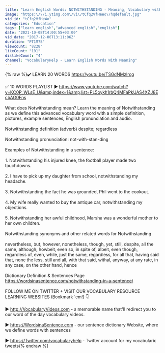 ```yaml
---
title: "Learn English Words: NOTWITHSTANDING - Meaning, Vocabulary with Pictures and Examples"
image: "https:\/\/i.ytimg.com\/vi\/tCfq2VfHeWo\/hqdefault.jpg"
vid_id: "tCfq2VfHeWo"
categories: "Education"
tags: ["learn english","advanced english","english"]
date: "2021-10-08T14:00:55+03:00"
vid_date: "2017-12-06T13:11:06Z"
duration: "PT1M7S"
viewcount: "8228"
likeCount: "101"
dislikeCount: "4"
channel: "VocabularyHelp - Learn English Words With Meaning"
---
```

{% raw %}✔️ LEARN 20 WORDS <a rel="nofollow" target="blank" href="https://youtu.be/TSGdNMzlrcg">https://youtu.be/TSGdNMzlrcg</a><br /><br />✅ 10 WORDS PLAYLIST ► <a rel="nofollow" target="blank" href="https://www.youtube.com/watch?v=KC0P_WLsE_U&amp;index=1&amp;list=PL5oykh1rbQ4MFaPkUAS4XZJ8EcbAG0Fns">https://www.youtube.com/watch?v=KC0P_WLsE_U&amp;index=1&amp;list=PL5oykh1rbQ4MFaPkUAS4XZJ8EcbAG0Fns</a><br /><br />What does Notwithstanding mean? Learn the meaning of Notwithstanding as we define this advanced vocabulary word with a simple definition, pictures, example sentences, English pronunciation and audio.<br /><br />Notwithstanding definition (adverb) despite; regardless    <br /><br />Notwithstanding pronunciation: not-with-stan-ding<br /><br />Examples of Notwithstanding in a sentence:<br /><br />1. Notwithstanding his injured knee, the football player made two touchdowns.<br /><br />2. I have to pick up my daughter from school, notwithstanding my headache.<br /><br />3. Notwithstanding the fact he was grounded, Phil went to the cookout.<br /><br />4. My wife really wanted to buy the antique car, notwithstanding my objections.<br /><br />5. Notwithstanding her awful childhood, Marsha was a wonderful mother to her own children.<br /><br />Notwithstanding synonyms and other related words for Notwithstanding<br /><br />nevertheless, but, however, nonetheless, though, yet, still, despite, all the same, although, howbeit, even so, in spite of, albeit, even though, regardless of, even, while, just the same, regardless, for all that, having said that, none the less, still and all, with that said, withal, anyway, at any rate, in any case, on the other hand, hence<br /><br />Dictionary Definition &amp; Sentences Page <br /><a rel="nofollow" target="blank" href="https://wordsinasentence.com/notwithstanding-in-a-sentence/">https://wordsinasentence.com/notwithstanding-in-a-sentence/</a><br /><br />FOLLOW ME ON TWITTER + VISIT OUR VOCABULARY RESOURCE LEARNING WEBSITES (Bookmark 'em!) 👇<br /><br />► <a rel="nofollow" target="blank" href="http://VocabularyVideos.com">http://VocabularyVideos.com</a> - a memorable name that'll redirect you to our word of the day vocabulary videos.<br /><br />► <a rel="nofollow" target="blank" href="https://WordsinaSentence.com">https://WordsinaSentence.com</a> - our sentence dictionary Website, where we define words with sentences<br /><br />► <a rel="nofollow" target="blank" href="https://Twitter.com/vocabularyhelp">https://Twitter.com/vocabularyhelp</a> - Twitter account for my vocabularic tweets{% endraw %}
